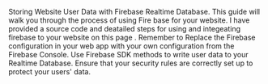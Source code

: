 Storing Website User Data with Firebase Realtime Database.
This guide will walk you through the process of using Fire base for your website.
I have provided a source code and deatailed steps for using and integeating firebase to your website on this page .
Remember to Replace the Firebase configuration in your web app with your own configuration from the Firebase Console.
Use Firebase SDK methods to write user data to your Realtime Database.
Ensure that your security rules are correctly set up to protect your users' data.
